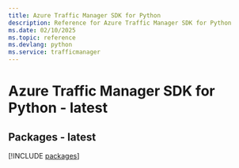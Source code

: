```yaml
---
title: Azure Traffic Manager SDK for Python
description: Reference for Azure Traffic Manager SDK for Python
ms.date: 02/10/2025
ms.topic: reference
ms.devlang: python
ms.service: trafficmanager
---
```

# Azure Traffic Manager SDK for Python - latest
## Packages - latest
[!INCLUDE [packages](traffic-manager-index.md)]